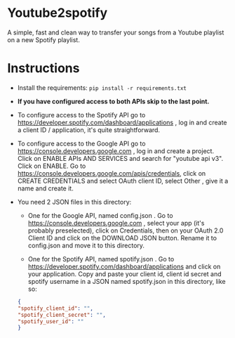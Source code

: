 # Youtube2spotify

A simple, fast and clean way to transfer your songs from a Youtube playlist on a new Spotify playlist.

# Instructions
- Install the requirements:
` pip install -r requirements.txt `

- **If you have configured access to both APIs skip to the last point.**

- To configure access to the Spotify API go to https://developer.spotify.com/dashboard/applications , log in and create a client ID / application, it's quite straightforward.

- To configure access to the Google API go to https://console.developers.google.com , log in and create a project. Click on ENABLE APIs AND SERVICES and search for "youtube api v3". Click on ENABLE. Go to https://console.developers.google.com/apis/credentials, click on CREATE CREDENTIALS and select OAuth client ID, select Other , give it a name and create it.

- You need 2 JSON files in this directory:
    - One for the Google API, named config.json . Go to https://console.developers.google.com , select your app (it's probably preselected), click on Credentials, then on your OAuth 2.0 Client ID and click on the DOWNLOAD JSON button. Rename it to config.json and move it to this directory.
    
    - One for the Spotify API, named spotify.json . Go to https://developer.spotify.com/dashboard/applications and click on your application. Copy and paste your client id, client id secret and spotify username in a JSON named spotify.json in this directory, like so:
    ```JSON
    {
    "spotify_client_id": "",
    "spotify_client_secret": "",
    "spotify_user_id": ""
    }
    ```
